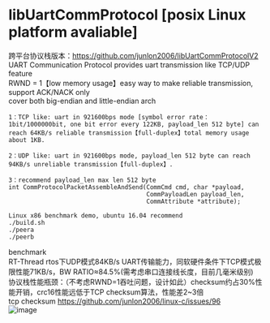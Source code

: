 # libUartCommProtocol [posix Linux platform avaliable]
跨平台协议栈版本：https://github.com/junlon2006/libUartCommProtocolV2  
UART Communication Protocol provides uart transmission like TCP/UDP feature  
RWND = 1【low memory usage】easy way to make reliable transmission, support ACK/NACK only  
cover both big-endian and little-endian arch  
```
1：TCP like: uart in 921600bps mode [symbol error rate：1bit/1000000bit, one bit error every 122KB, payload_len 512 byte] can reach 64KB/s reliable transmission【full-duplex】total memory usage about 1KB.

2：UDP like: uart in 921600bps mode, payload_len 512 byte can reach 94KB/s unreliable transmission【full-duplex】.

3：recommend payload_len max len 512 byte
int CommProtocolPacketAssembleAndSend(CommCmd cmd, char *payload,
                                      CommPayloadLen payload_len,
                                      CommAttribute *attribute);
```
```
Linux x86 benchmark demo, ubuntu 16.04 recommend
./build.sh
./peera
./peerb
```
benchmark  
RT-Thread rtos下UDP模式84KB/s UART传输能力，同软硬件条件下TCP模式极限性能71KB/s，BW RATIO≈84.5%(需考虑串口连接线长度，目前几毫米级别)   
协议栈性能瓶颈：（不考虑RWND=1吞吐问题，设计如此）checksum约占30%性能开销，crc16性能远低于TCP checksum算法，性能差2~3倍  
tcp checksum https://github.com/junlon2006/linux-c/issues/96  
![image](https://github.com/junlon2006/libUartCommProtocol/blob/master/benchmark/images/logger.png)  

